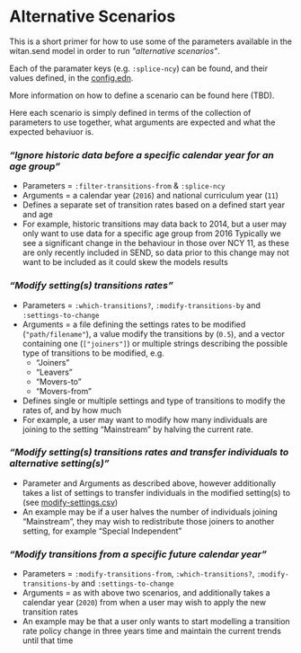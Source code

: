 # Alternative Scenarios

This is a short primer for how to use some of the parameters available in the witan.send model in order to run _"alternative scenarios"_.

Each of the paramater keys (e.g. `:splice-ncy`) can be found, and their values defined, in the [config.edn](https://github.com/MastodonC/witan.send/blob/master/data/demo/config.edn).

More information on how to define a scenario can be found here (TBD). 

Here each scenario is simply defined in terms of the collection of parameters to use together, what arguments are expected and what the expected behaviuor is.

### _“Ignore historic data before a specific calendar year for an age group”_

* Parameters = `:filter-transitions-from` & `:splice-ncy`
* Arguments = a calendar year (`2016`) and national curriculum year (`11`)
* Defines a separate set of transition rates based on a defined start year and age
* For example, historic transitions may data back to 2014, but a user may only want to use data for a specific age group from 2016
Typically we see a significant change in the behaviour in those over NCY 11, as these are only recently included in SEND, so data prior to this change may not want to be included as it could skew the models results

### _“Modify setting(s) transitions rates”_

* Parameters = `:which-transitions?`, `:modify-transitions-by` and `:settings-to-change`
* Arguments = a file defining the settings rates to be modified (`"path/filename"`), a value modify the transitions by (`0.5`), and a vector containing one (`["joiners"]`) or multiple strings describing the possible type of transitions to be modified, e.g.
  * “Joiners”
  * “Leavers”
  * “Movers-to”
  * “Movers-from”
* Defines single or multiple settings and type of transitions to modify the rates of, and by how much
* For example, a user may want to modify how many individuals are joining to the setting “Mainstream” by halving the current rate.

### _“Modify setting(s) transitions rates and transfer individuals to alternative setting(s)”_

* Parameter and Arguments as described above, however additionally takes a list of settings to transfer individuals in the modified setting(s) to (see [modify-settings.csv](https://github.com/MastodonC/witan.send/blob/master/data/demo/data/modify-settings.csv))
* An example may be if a user halves the number of individuals joining “Mainstream”, they may wish to redistribute those joiners to another setting, for example “Special Independent”

### _“Modify transitions from a specific future calendar year”_

* Parameters = `:modify-transitions-from`, `:which-transitions?`, `:modify-transitions-by` and `:settings-to-change`
* Arguments = as with above two scenarios, and additionally takes a calendar year (`2020`) from when a user may wish to apply the new transition rates
* An example may be that a user only wants to start modelling a transition rate policy change in three years time and maintain the current trends until that time
